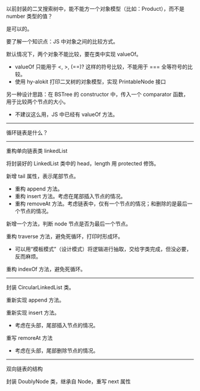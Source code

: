 以前封装的二叉搜索树中，能不能方一个对象模型（比如：Product），而不是 number 类型的值？

是可以的。

要了解一个知识点：JS 中对象之间的比较方式。

默认情况下，两个对象不能比较，要在类中实现 valueOf。

- valueOf 只能用于 <, >, (=\=)? 这样的符号比较，不能用于 === 全等符号的比较。
- 使用 hy-alokit 打印二叉树的对象模型，实现 PrintableNode 接口

另一种设计思路：在 BSTree 的 constructor 中，传入一个 comparator 函数，用于比较两个节点的大小。

- 不建议这么用，JS 中已经有 valueOf 方法。

---

循环链表是什么？

---

重构单向链表类 linkedList

将封装好的 LinkedList 类中的 head，length 用 protected 修饰。

新增 tail 属性，表示尾部节点。

- 重构 append 方法。
- 重构 insert 方法。考虑在尾部插入节点的情况。
- 重构 removeAt 方法。考虑链表中，仅有一个节点的情况；和删除的是最后一个节点的情况。

新增一个方法，判断 node 节点是否为最后一个节点。

重构 traverse 方法，避免死循环，打印时形成环。

- 可以用“模板模式”（设计模式）将逻辑进行抽取，交给字类完成，但没必要，反而麻烦。

重构 indexOf 方法，避免死循环。

---

封装 CircularLinkedList 类。

重新实现 append 方法。

重新实现 insert 方法。

- 考虑在头部，尾部插入节点的情况。

重写 remoreAt 方法

- 考虑在头部，尾部删除节点的情况。

---

双向链表的结构



封装 DoublyNode 类，继承自 Node，重写 next 属性